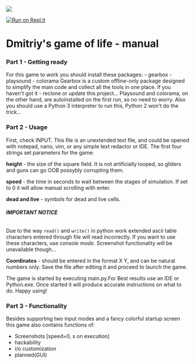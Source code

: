 ![](https://i.ibb.co/ByyNRk9/Untitled.png)

[![Run on Repl.it](https://repl.it/badge/github/Friendly-collab-AgvantiboXGeorgetv4/Game-of-life)](https://repl.it/github/Friendly-collab-AgvantiboXGeorgetv4/Game-of-life)
# Dmitriy's game of life - manual
### Part 1 - Getting ready
For this game to work you should install these packages:
    - gearbox
    - playsound
    - colorama
Gearbox is a custom offline-only package designed to simplify the main code and collect all the tools in one place. If you haven't got it - reclone or update this project...
Playsound and colorama, on the other hand, are autoinstalled on the first run, so no need to worry.
Also you should use a Python 3 interpreter to run this, Python 2 won't do the trick...
### Part 2 - Usage
First, check INPUT. This file is an unextended text file, and could be opened with notepad, nano, vim, or any simple text redactor or IDE. The first four strings set parameters for the game:

**height** - the size of the square field. It is not artificially looped, so gliders and guns can go OOB possybly corrupting them.

**speed** - the time in seconds to wait between the stages of simulation. If set to 0 it will allow manual scrolling with enter.

**dead and live** - symbols for dead and live cells.

###### **IMPORTANT NOTICE**
Due to the way `read()` and `write()` in python work extended ascii table characters entered through file will read incorrectly.
If you want to use these characters, use *console mode*.
Screenshot functionality will be unavailable though...

**Coordinates** - should be entered in the format X Y, and can be natural numbers only.
Save the file after editing it and proceed to launch the game.

The game is started by executing main.py.For Best results use an IDE or Python.exe.
Once started it will produce accurate instructions on what to do.
Happy using!
### Part 3 - Functionality
Besides supporting two input modes and a fancy colorful startup screen this game also contains functions of:
- Screenshots [speed=0, s on execution]
- hackability
- i/o customization
- planned(GUI)